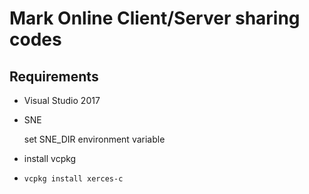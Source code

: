 # Mark Online Client/Server sharing codes

## Requirements

-   Visual Studio 2017

-   SNE

    set SNE_DIR environment variable

-   install vcpkg

-   `vcpkg install xerces-c`
